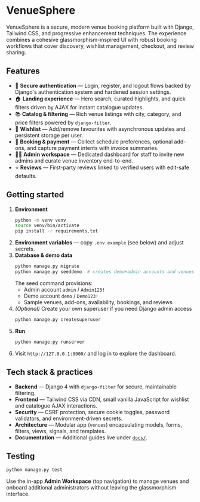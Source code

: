 # VenueSphere

VenueSphere is a secure, modern venue booking platform built with Django, Tailwind CSS, and progressive enhancement techniques. The experience combines a cohesive glassmorphism-inspired UI with robust booking workflows that cover discovery, wishlist management, checkout, and review sharing.

## Features

- 🔐 **Secure authentication** — Login, register, and logout flows backed by Django's authentication system and hardened session settings.
- 🏠 **Landing experience** — Hero search, curated highlights, and quick filters driven by AJAX for instant catalogue updates.
- 📚 **Catalog & filtering** — Rich venue listings with city, category, and price filters powered by `django-filter`.
- 💖 **Wishlist** — Add/remove favourites with asynchronous updates and persistent storage per user.
- 📅 **Booking & payment** — Collect schedule preferences, optional add-ons, and capture payment intents with invoice summaries.
- 🧑‍💼 **Admin workspace** — Dedicated dashboard for staff to invite new admins and curate venue inventory end-to-end.
- ⭐ **Reviews** — First-party reviews linked to verified users with edit-safe defaults.

## Getting started

1. **Environment**
   ```bash
   python -m venv venv
   source venv/bin/activate
   pip install -r requirements.txt
   ```
2. **Environment variables** — copy `.env.example` (see below) and adjust secrets.
3. **Database & demo data**
   ```bash
   python manage.py migrate
   python manage.py seeddemo  # creates demo+admin accounts and venues
   ```
   The seed command provisions:
   - Admin account `admin` / `Admin123!`
   - Demo account `demo` / `Demo123!`
   - Sample venues, add-ons, availability, bookings, and reviews
4. *(Optional)* Create your own superuser if you need Django admin access
   ```bash
   python manage.py createsuperuser
   ```
5. **Run**
   ```bash
   python manage.py runserver
   ```
6. Visit `http://127.0.0.1:8000/` and log in to explore the dashboard.

## Tech stack & practices

- **Backend** — Django 4 with `django-filter` for secure, maintainable filtering.
- **Frontend** — Tailwind CSS via CDN, small vanilla JavaScript for wishlist and catalogue AJAX interactions.
- **Security** — CSRF protection, secure cookie toggles, password validators, and environment-driven secrets.
- **Architecture** — Modular app (`venues`) encapsulating models, forms, filters, views, signals, and templates.
- **Documentation** — Additional guides live under [`docs/`](docs/).

## Testing

```bash
python manage.py test
```

Use the in-app **Admin Workspace** (top navigation) to manage venues and onboard additional administrators without leaving the glassmorphism interface.
